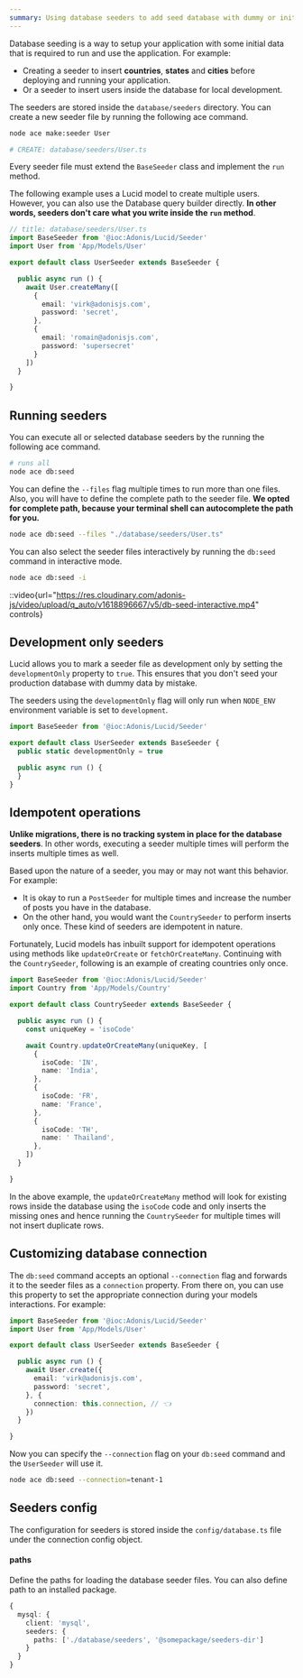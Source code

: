 ```yaml
---
summary: Using database seeders to add seed database with dummy or initial data
---
```


Database seeding is a way to setup your application with some initial data that is required to run and use the application. For example:

- Creating a seeder to insert **countries**, **states** and **cities** before deploying and running your application.
- Or a seeder to insert users inside the database for local development.

The seeders are stored inside the `database/seeders` directory. You can create a new seeder file by running the following ace command.

```sh
node ace make:seeder User

# CREATE: database/seeders/User.ts
```

Every seeder file must extend the `BaseSeeder` class and implement the `run` method.

The following example uses a Lucid model to create multiple users. However, you can also use the Database query builder directly. **In other words, seeders don't care what you write inside the `run` method**.

```ts
// title: database/seeders/User.ts
import BaseSeeder from '@ioc:Adonis/Lucid/Seeder'
import User from 'App/Models/User'

export default class UserSeeder extends BaseSeeder {

  public async run () {
    await User.createMany([
      {
        email: 'virk@adonisjs.com',
        password: 'secret',
      },
      {
        email: 'romain@adonisjs.com',
        password: 'supersecret'
      }
    ])
  }

}
```

## Running seeders
You can execute all or selected database seeders by the running the following ace command.

```sh
# runs all
node ace db:seed
```

You can define the `--files` flag multiple times to run more than one files. Also, you will have to define the complete path to the seeder file. **We opted for complete path, because your terminal shell can autocomplete the path for you.**

```sh
node ace db:seed --files "./database/seeders/User.ts"
```

You can also select the seeder files interactively by running the `db:seed` command in interactive mode.

```sh
node ace db:seed -i
```

::video{url="https://res.cloudinary.com/adonis-js/video/upload/q_auto/v1618896667/v5/db-seed-interactive.mp4" controls}

## Development only seeders
Lucid allows you to mark a seeder file as development only by setting the `developmentOnly` property to `true`. This ensures that you don't seed your production database with dummy data by mistake.

The seeders using the `developmentOnly` flag will only run when `NODE_ENV` environment variable is set to `development`.

```ts
import BaseSeeder from '@ioc:Adonis/Lucid/Seeder'

export default class UserSeeder extends BaseSeeder {
  public static developmentOnly = true

  public async run () {
  }
}
```

## Idempotent operations
**Unlike migrations, there is no tracking system in place for the database seeders**. In other words, executing a seeder multiple times will perform the inserts multiple times as well.

Based upon the nature of a seeder, you may or may not want this behavior. For example:

- It is okay to run a `PostSeeder` for multiple times and increase the number of posts you have in the database.
- On the other hand, you would want the `CountrySeeder` to perform inserts only once. These kind of seeders are idempotent in nature.

Fortunately, Lucid models has inbuilt support for idempotent operations using methods like `updateOrCreate` or `fetchOrCreateMany`. Continuing with the `CountrySeeder`, following is an example of creating countries only once.

```ts
import BaseSeeder from '@ioc:Adonis/Lucid/Seeder'
import Country from 'App/Models/Country'

export default class CountrySeeder extends BaseSeeder {

  public async run () {
    const uniqueKey = 'isoCode'

    await Country.updateOrCreateMany(uniqueKey, [
      {
        isoCode: 'IN',
        name: 'India',
      },
      {
        isoCode: 'FR',
        name: 'France',
      },
      {
        isoCode: 'TH',
        name: ' Thailand',
      },
    ])
  }

}
```

In the above example, the `updateOrCreateMany` method will look for existing rows inside the database using the `isoCode` code and only inserts the missing ones and hence running the `CountrySeeder` for multiple times will not insert duplicate rows.

## Customizing database connection
The `db:seed` command accepts an optional `--connection` flag and forwards it to the seeder files as a `connection` property. From there on, you can use this property to set the appropriate connection during your models interactions. For example:

```ts
import BaseSeeder from '@ioc:Adonis/Lucid/Seeder'
import User from 'App/Models/User'

export default class UserSeeder extends BaseSeeder {

  public async run () {
    await User.create({
      email: 'virk@adonisjs.com',
      password: 'secret',
    }, {
      connection: this.connection, // 👈
    })
  }

}
```

Now you can specify the `--connection` flag on your `db:seed` command and the `UserSeeder` will use it.

```sh
node ace db:seed --connection=tenant-1
```

## Seeders config
The configuration for seeders is stored inside the `config/database.ts` file under the connection config object.

#### paths
Define the paths for loading the database seeder files. You can also define path to an installed package.

```ts
{
  mysql: {
    client: 'mysql',
    seeders: {
      paths: ['./database/seeders', '@somepackage/seeders-dir']
    }
  }
}
```
